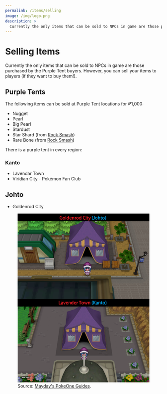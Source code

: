 ```yaml
---
permalink: /items/selling
image: /img/logo.png
description: >
  Currently the only items that can be sold to NPCs in game are those purchased by the Purple Tent buyers. However, you can sell your items to players (if they want to buy them!).
---
```


# Selling Items

Currently the only items that can be sold to NPCs in game are those purchased by
the Purple Tent buyers. However, you can sell your items to players (if they
want to buy them!).

## Purple Tents

The following items can be sold at Purple Tent locations for ₽1,000:

* Nugget
* Pearl
* Big Pearl
* Stardust
* Star Shard (from [Rock Smash](/moves/rock-smash))
* Rare Bone (from [Rock Smash](/moves/rock-smash))

There is a purple tent in every region:

### Kanto

* Lavendar Town
* Viridian City - Pokémon Fan Club

## Johto

* Goldenrod City

<figure class="figure">
  <img src="/img/maps/purple-tents.png" class="figure-img img-fluid rounded" alt="purple tents">
  <figcaption class="figure-caption text-right">Source: <a href="https://imgur.com/a/312yWyg" target="_blank">Mayday's PokeOne Guides</a>.</figcaption>
</figure>
